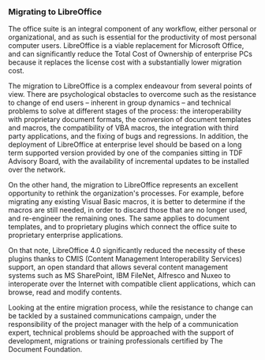 ### **Migrating to LibreOffice**

The office suite is an integral component of any workflow, either personal or organizational, and as such is essential for the productivity of most personal computer users. LibreOffice is a viable replacement for Microsoft Office, and can significantly reduce the Total Cost of Ownership of enterprise PCs because it replaces the license cost with a substantially lower migration cost.

The migration to LibreOffice is a complex endeavour from several points of view. There are psychological obstacles to overcome such as the resistance to change of end users – inherent in group dynamics – and technical problems to solve at different stages of the process: the interoperability with proprietary document formats, the conversion of document templates and macros, the compatibility of VBA macros, the integration with third party applications, and the fixing of bugs and regressions. In addition, the deployment of LibreOffice at enterprise level should be based on a long term supported version provided by one of the companies sitting in TDF Advisory Board, with the availability of incremental updates to be installed over the network.

On the other hand, the migration to LibreOffice represents an excellent opportunity to rethink the organization's processes. For example, before migrating any existing Visual Basic macros, it is better to determine if the macros are still needed, in order to discard those that are no longer used, and re-engineer the remaining ones. The same applies to document templates, and to proprietary plugins which connect the office suite to proprietary enterprise applications.

On that note, LibreOffice 4.0 significantly reduced the necessity of these plugins thanks to CMIS \(Content Management Interoperability Services\) support, an open standard that allows several content management systems such as MS SharePoint, IBM FileNet, Alfresco and Nuxeo to interoperate over the Internet with compatible client applications, which can browse, read and modify contents.

Looking at the entire migration process, while the resistance to change can be tackled by a sustained communications campaign, under the responsibility of the project manager with the help of a communication expert, technical problems should be approached with the support of development, migrations or training professionals certified by The Document Foundation.

